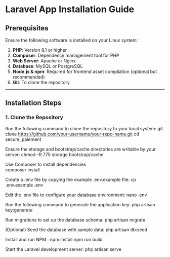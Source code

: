 # Laravel App Installation Guide

## Prerequisites

Ensure the following software is installed on your Linux system:

1. **PHP**: Version 8.1 or higher
2. **Composer**: Dependency management tool for PHP
3. **Web Server**: Apache or Nginx
4. **Database**: MySQL or PostgreSQL
5. **Node.js & npm**: Required for frontend asset compilation (optional but recommended)
6. **Git**: To clone the repository

---

## Installation Steps

### 1. Clone the Repository

Run the following command to clone the repository to your local system:
    git clone https://github.com/your-username/your-repo-name.git
    cd secure_paiement

Ensure the storage and bootstrap/cache directories are writable by your server:
    chmod -R 775 storage bootstrap/cache

Use Composer to install dependencies   
    composer install

Create a .env file by copying the example .env.example file:
    cp .env.example .env

Edit the .env file to configure your database environment:
    nano .env

Run the following command to generate the application key:
    php artisan key:generate

Run migrations to set up the database schema:
    php artisan migrate

(Optional) Seed the database with sample data:
    php artisan db:seed

Install and run NPM :
    npm install
    npm run build

Start the Laravel development server:
    php artisan serve




